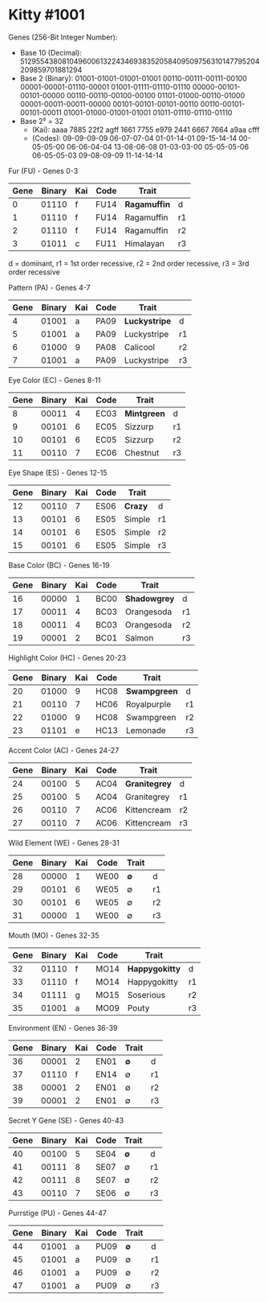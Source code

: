# Kitty #1001

Genes (256-Bit Integer Number):
- Base 10 (Decimal): 512955438081049600613224346938352058409509756310147795204209859701881294
- Base 2 (Binary): 01001-01001-01001-01001 00110-00111-00111-00100 00001-00001-01110-00001 01001-01111-01110-01110 00000-00101-00101-00000 00110-00110-00100-00100 01101-01000-00110-01000 00001-00011-00011-00000 00101-00101-00101-00110 00110-00101-00101-00011 01001-01000-01001-01001 01011-01110-01110-01110
- Base 2⁵ = 32  
  - (Kai):   aaaa 7885 22f2 agff 1661 7755 e979 2441 6667 7664 a9aa cfff
  - (Codes): 09-09-09-09 06-07-07-04 01-01-14-01 09-15-14-14 00-05-05-00 06-06-04-04 13-08-06-08 01-03-03-00 05-05-05-06 06-05-05-03 09-08-09-09 11-14-14-14


Fur (FU) - Genes 0-3

|Gene  |Binary   |Kai  |Code | Trait    |   |
|------|---------|-----|-----|----------|---|
| 0 | 01110 | f | FU14 |**Ragamuffin** | d |
| 1 | 01110 | f | FU14 |Ragamuffin | r1 |
| 2 | 01110 | f | FU14 |Ragamuffin | r2 |
| 3 | 01011 | c | FU11 |Himalayan | r3 |

d = dominant, r1 = 1st order recessive, r2 = 2nd order recessive, r3 = 3rd order recessive

Pattern (PA) - Genes 4-7

|Gene  |Binary   |Kai  |Code | Trait    |   |
|------|---------|-----|-----|----------|---|
| 4 | 01001 | a | PA09 |**Luckystripe** | d |
| 5 | 01001 | a | PA09 |Luckystripe | r1 |
| 6 | 01000 | 9 | PA08 |Calicool | r2 |
| 7 | 01001 | a | PA09 |Luckystripe | r3 |

Eye Color (EC) - Genes 8-11

|Gene  |Binary   |Kai  |Code | Trait    |   |
|------|---------|-----|-----|----------|---|
| 8 | 00011 | 4 | EC03 |**Mintgreen** | d |
| 9 | 00101 | 6 | EC05 |Sizzurp | r1 |
| 10 | 00101 | 6 | EC05 |Sizzurp | r2 |
| 11 | 00110 | 7 | EC06 |Chestnut | r3 |

Eye Shape (ES) - Genes 12-15

|Gene  |Binary   |Kai  |Code | Trait    |   |
|------|---------|-----|-----|----------|---|
| 12 | 00110 | 7 | ES06 |**Crazy** | d |
| 13 | 00101 | 6 | ES05 |Simple | r1 |
| 14 | 00101 | 6 | ES05 |Simple | r2 |
| 15 | 00101 | 6 | ES05 |Simple | r3 |

Base Color (BC) - Genes 16-19

|Gene  |Binary   |Kai  |Code | Trait    |   |
|------|---------|-----|-----|----------|---|
| 16 | 00000 | 1 | BC00 |**Shadowgrey** | d |
| 17 | 00011 | 4 | BC03 |Orangesoda | r1 |
| 18 | 00011 | 4 | BC03 |Orangesoda | r2 |
| 19 | 00001 | 2 | BC01 |Salmon | r3 |

Highlight Color (HC) - Genes 20-23

|Gene  |Binary   |Kai  |Code | Trait    |   |
|------|---------|-----|-----|----------|---|
| 20 | 01000 | 9 | HC08 |**Swampgreen** | d |
| 21 | 00110 | 7 | HC06 |Royalpurple | r1 |
| 22 | 01000 | 9 | HC08 |Swampgreen | r2 |
| 23 | 01101 | e | HC13 |Lemonade | r3 |

Accent Color (AC) - Genes 24-27

|Gene  |Binary   |Kai  |Code | Trait    |   |
|------|---------|-----|-----|----------|---|
| 24 | 00100 | 5 | AC04 |**Granitegrey** | d |
| 25 | 00100 | 5 | AC04 |Granitegrey | r1 |
| 26 | 00110 | 7 | AC06 |Kittencream | r2 |
| 27 | 00110 | 7 | AC06 |Kittencream | r3 |

Wild Element (WE) - Genes 28-31

|Gene  |Binary   |Kai  |Code | Trait    |   |
|------|---------|-----|-----|----------|---|
| 28 | 00000 | 1 | WE00 |**∅** | d |
| 29 | 00101 | 6 | WE05 |∅ | r1 |
| 30 | 00101 | 6 | WE05 |∅ | r2 |
| 31 | 00000 | 1 | WE00 |∅ | r3 |

Mouth (MO) - Genes 32-35

|Gene  |Binary   |Kai  |Code | Trait    |   |
|------|---------|-----|-----|----------|---|
| 32 | 01110 | f | MO14 |**Happygokitty** | d |
| 33 | 01110 | f | MO14 |Happygokitty | r1 |
| 34 | 01111 | g | MO15 |Soserious | r2 |
| 35 | 01001 | a | MO09 |Pouty | r3 |

Environment (EN) - Genes 36-39

|Gene  |Binary   |Kai  |Code | Trait    |   |
|------|---------|-----|-----|----------|---|
| 36 | 00001 | 2 | EN01 |**∅** | d |
| 37 | 01110 | f | EN14 |∅ | r1 |
| 38 | 00001 | 2 | EN01 |∅ | r2 |
| 39 | 00001 | 2 | EN01 |∅ | r3 |

Secret Y Gene (SE) - Genes 40-43

|Gene  |Binary   |Kai  |Code | Trait    |   |
|------|---------|-----|-----|----------|---|
| 40 | 00100 | 5 | SE04 |**∅** | d |
| 41 | 00111 | 8 | SE07 |∅ | r1 |
| 42 | 00111 | 8 | SE07 |∅ | r2 |
| 43 | 00110 | 7 | SE06 |∅ | r3 |

Purrstige (PU) - Genes 44-47

|Gene  |Binary   |Kai  |Code | Trait    |   |
|------|---------|-----|-----|----------|---|
| 44 | 01001 | a | PU09 |**∅** | d |
| 45 | 01001 | a | PU09 |∅ | r1 |
| 46 | 01001 | a | PU09 |∅ | r2 |
| 47 | 01001 | a | PU09 |∅ | r3 |

